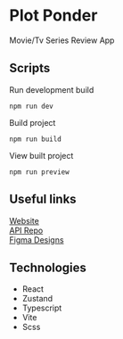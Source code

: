 # Plot Ponder

Movie/Tv Series Review App

## Scripts

Run development build

```
npm run dev
```

Build project

```
npm run build
```

View built project

```
npm run preview
```

## Useful links

[Website](https://tst.plotponder.com) \
[API Repo](https://github.com/xfvelocity/plot-ponder-api) \
[Figma Designs](https://www.figma.com/file/8LRaNUHZsYncQnifAyFobp/PlotPonder-Reviewer?type=design&node-id=0%3A1&mode=design&t=bPgC26bmbvj3w8xo-1)

## Technologies

- React
- Zustand
- Typescript
- Vite
- Scss
